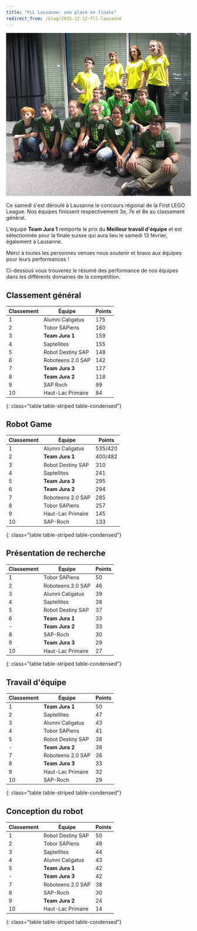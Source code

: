 ```yaml
---
title: "FLL Lausanne: une place en finale"
redirect_from: /blog/2015-12-12-fll-lausanne
---
```


![Photo](/media/posts/2015-12-12-teamjura-fll-lausanne.jpg)

Ce samedi s'est déroulé à Lausanne le concours régional de la First LEGO League.
Nos équipes finissent respectivement 3e, 7e et 8e au classement général.

L'équipe **Team Jura 1** remporte le prix du **Meilleur travail d'équipe** et est sélectionnée pour
la finale suisse qui aura lieu le samedi 13 février, également à Lausanne.

Merci à toutes les personnes venues nous soutenir et bravo aux équipes pour leurs performances !

Ci-dessous vous trouverez le résumé des performance de nos équipes dans les différents domaines de la compétition.

## Classement général

| Classement | Équipe            | Points |
| ---------- | ----------------- | ------ |
| 1          | Alumni Caligatus  | 175    |
| 2          | Tobor SAPiens     | 160    |
| 3          | **Team Jura 1**   | 159    |
| 4          | Saptellites       | 155    |
| 5          | Robot Destiny SAP | 148    |
| 6          | Roboteens 2.0 SAP | 142    |
| 7          | **Team Jura 3**   | 127    |
| 8          | **Team Jura 2**   | 118    |
| 9          | SAP Roch          | 99     |
| 10         | Haut-Lac Primaire | 84     |
{: class="table table-striped table-condensed"}

## Robot Game

| Classement | Équipe            | Points  |
| ---------- | ----------------- | ------ |
| 1          | Alumni Caligatus  | 535/420 |
| 2          | **Team Jura 1**   | 400/482 |
| 3          | Robot Destiny SAP | 310     |
| 4          | Saptellites       | 241     |
| 5          | **Team Jura 3**   | 295     |
| 6          | **Team Jura 2**   | 294     |
| 7          | Roboteens 2.0 SAP | 285     |
| 8          | Tobor SAPiens     | 257     |
| 9          | Haut-Lac Primaire | 145     |
| 10         | SAP-Roch          | 133     |
{: class="table table-striped table-condensed"}

## Présentation de recherche

| Classement | Équipe            | Points |
| ---------- | ----------------- | ------ |
| 1          | Tobor SAPiens     | 50     |
| 2          | Roboteens 2.0 SAP | 46     |
| 3          | Alumni Caligatus  | 39     |
| 4          | Saptellites       | 38     |
| 5          | Robot Destiny SAP | 37     |
| 6          | **Team Jura 1**   | 33     |
| -          | **Team Jura 2**   | 33     |
| 8          | SAP-Roch          | 30     |
| 9          | **Team Jura 3**   | 29     |
| 10         | Haut-Lac Primaire | 27     |
{: class="table table-striped table-condensed"}

## Travail d'équipe

| Classement | Équipe            | Points |
| ---------- | ----------------- | ------ |
| 1          | **Team Jura 1**   | 50     |
| 2          | Saptellites       | 47     |
| 3          | Alumni Caligatus  | 43     |
| 4          | Tobor SAPiens     | 41     |
| 5          | Robot Destiny SAP | 38     |
| -          | **Team Jura 2**   | 38     |
| 7          | Roboteens 2.0 SAP | 36     |
| 8          | **Team Jura 3**   | 33     |
| 9          | Haut-Lac Primaire | 32     |
| 10         | SAP-Roch          | 29     |
{: class="table table-striped table-condensed"}

## Conception du robot

| Classement | Équipe            | Points |
| ---------- | ----------------- | ------ |
| 1          | Robot Destiny SAP | 50     |
| 2          | Tobor SAPiens     | 49     |
| 3          | Saptellites       | 44     |
| 4          | Alumni Caligatus  | 43     |
| 5          | **Team Jura 1**   | 42     |
| -          | **Team Jura 3**   | 42     |
| 7          | Roboteens 2.0 SAP | 38     |
| 8          | SAP-Roch          | 30     |
| 9          | **Team Jura 2**   | 24     |
| 10         | Haut-Lac Primaire | 14     |
{: class="table table-striped table-condensed"}
